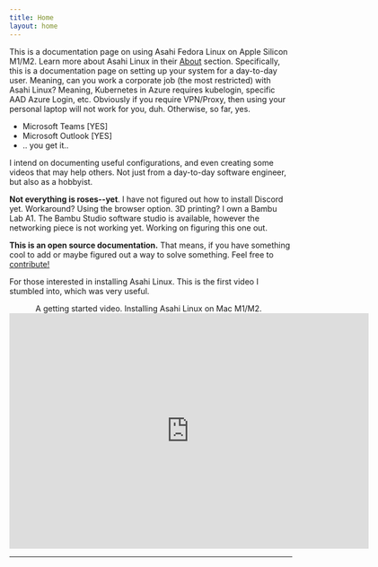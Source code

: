 ```yaml
---
title: Home
layout: home
---
```


This is a documentation page on using Asahi Fedora Linux on Apple Silicon M1/M2. Learn more about Asahi Linux in their [About](https://asahilinux.org/about/) section. Specifically, this is a documentation page on setting up your system for a day-to-day user. Meaning, can you work a corporate job (the most restricted) with Asahi Linux? Meaning, Kubernetes in Azure requires kubelogin, specific AAD Azure Login, etc. Obviously if you require VPN/Proxy, then using your personal laptop will not work for you, duh. Otherwise, so far, yes. 

- Microsoft Teams [YES]
- Microsoft Outlook [YES]
- .. you get it..

I intend on documenting useful configurations, and even creating some videos that may help others. Not just from a day-to-day software engineer, but also as a hobbyist. 

<b>Not everything is roses--yet</b>. I have not figured out how to install Discord yet. Workaround? Using the browser option. 3D printing? I own a Bambu Lab A1. The Bambu Studio software studio is available, however the networking piece is not working yet. Working on figuring this one out. 

<b>This is an open source documentation.</b> That means, if you have something cool to add or maybe figured out a way to solve something. Feel free to [contribute!](https://github.com/jeshernandez/asahi-stuff)

For those interested in installing Asahi Linux. This is the first video I stumbled into, which was very useful.

<p align="center">A getting started video. Installing Asahi Linux on Mac M1/M2.
&nbsp;
<iframe width="640" height="420" src="https://www.youtube.com/embed/1iiFhhOkv14" frameborder="0" allowfullscreen></iframe>
</p>


----

[^1]: [It can take up to 10 minutes for changes to your site to publish after you push the changes to GitHub](https://docs.github.com/en/pages/setting-up-a-github-pages-site-with-jekyll/creating-a-github-pages-site-with-jekyll#creating-your-site).

[Just the Docs]: https://just-the-docs.github.io/just-the-docs/
[GitHub Pages]: https://docs.github.com/en/pages
[README]: https://github.com/just-the-docs/just-the-docs-template/blob/main/README.md
[Jekyll]: https://jekyllrb.com
[GitHub Pages / Actions workflow]: https://github.blog/changelog/2022-07-27-github-pages-custom-github-actions-workflows-beta/
[use this template]: https://github.com/just-the-docs/just-the-docs-template/generate
